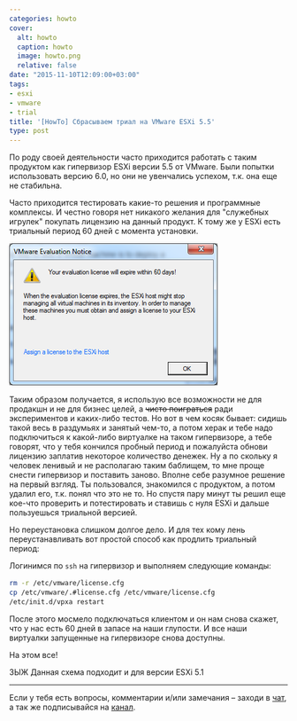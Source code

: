 ```yaml
---
categories: howto
cover:
  alt: howto
  caption: howto
  image: howto.png
  relative: false
date: "2015-11-10T12:09:00+03:00"
tags:
- esxi
- vmware
- trial
title: '[HowTo] Сбрасываем триал на VMware ESXi 5.5'
type: post
---
```


По роду своей деятельности часто приходится работать с таким продуктом как гипервизор ESXi версии 5.5 от VMware. Были попытки использовать версию 6.0, но они не увенчались успехом, т.к. она еще не стабильна.

Часто приходится тестировать какие-то решения и программные комплексы. И честно говоря нет никакого желания для "служебных игрулек" покупать лицензию на данный продукт. К тому же у ESXi есть триальный период 60 дней с момента установки.

![60-day-evaluation](img/60-day-evaluation.png)

Таким образом получается, я использую все возможности не для продакшн и не для бизнес целей, а ~~чисто поиграться~~ ради экспериментов и каких-либо тестов. Но вот в чем косяк бывает: сидишь такой весь в раздумьях и занятый чем-то, а потом херак и тебе надо подключиться к какой-либо виртуалке на таком гипервизоре, а тебе говорят, что у тебя кончился пробный период и пожалуйста обнови лицензию заплатив некоторое количество денежек. Ну а по скольку я человек ленивый и не располагаю таким баблищем, то мне проще снести гипервизор и поставить заново. Вполне себе разумное решение на первый взгляд. Ты пользовался, знакомился с продуктом, а потом удалил его, т.к. понял что это не то. Но спустя пару минут ты решил еще кое-что проверить и потестировать и ставишь с нуля ESXi и дальше пользуешься триальной версией.

Но переустановка слишком долгое дело. И для тех кому лень переустанавливать вот простой способ как продлить триальный период:

Логинимся по `ssh` на гипервизор и выполняем следующие команды:

```bash
rm -r /etc/vmware/license.cfg
cp /etc/vmware/.#license.cfg /etc/vmware/license.cfg
/etc/init.d/vpxa restart
```

После этого мосмело подключаться клиентом и он нам снова скажет, что у нас есть 60 дней в запасе на наши глупости. И все наши виртуалки запущенные на гипервизоре снова доступны.

На этом все!

ЗЫЖ Данная схема подходит и для версии ESXi 5.1

---
Если у тебя есть вопросы, комментарии и/или замечания – заходи в [чат](https://ttttt.me/jtprogru_chat), а так же подписывайся на [канал](https://ttttt.me/jtprogru_channel).
